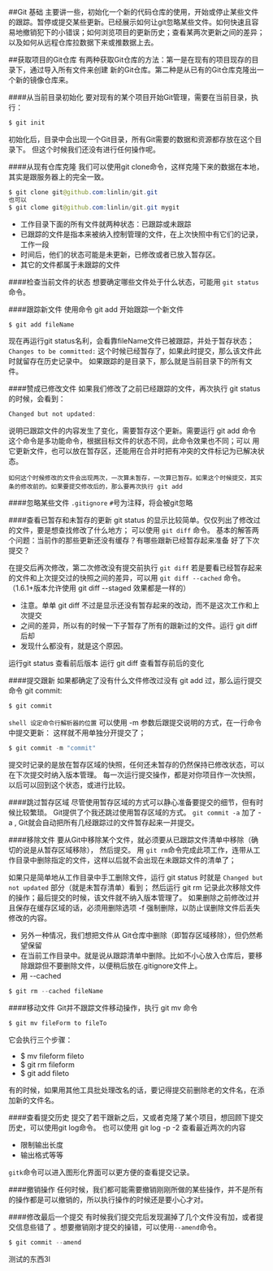 ##Git 基础
主要讲一些，初始化一个新的代码仓库的使用，开始或停止某些文件的跟踪。暂停或提交某些更新。已经展示如何让git忽略某些文件。如何快速且容易地撤销犯下的小错误；如何浏览项目的更新历史；查看某两次更新之间的差异；以及如何从远程仓库拉数据下来或推数据上去。

##获取项目的Git仓库
有两种获取Git仓库的方法：第一是在现有的项目现存的目录下，通过导入所有文件来创建
新的Git仓库。第二种是从已有的Git仓库克隆出一个新的镜像仓库来。

####从当前目录初始化
要对现有的某个项目开始Git管理，需要在当前目录，执行：
```java
$ git init
```
初始化后，目录中会出现一个Git目录，所有Git需要的数据和资源都存放在这个目录下。
但这个时候我们还没有进行任何操作呢。

####从现有仓库克隆
我们可以使用git clone命令，这样克隆下来的数据在本地，其实是跟服务器上的完全一致。

```java
$ git clone git@github.com:linlin/git.git
也可以
$ git clome git@github.com:linlin/git.git mygit
```

* 工作目录下面的所有文件就两种状态：已跟踪或未跟踪
* 已跟踪的文件是指本来被纳入控制管理的文件，在上次快照中有它们的记录，工作一段
* 时间后，他们的状态可能是未更新，已修改或者已放入暂存区。
* 其它的文件都属于未跟踪的文件


####检查当前文件的状态
想要确定哪些文件处于什么状态，可能用 `git status` 命令。


####跟踪新文件
使用命令 git add 开始跟踪一个新文件
```java
$ git add fileName
```
现在再运行git status名利，会看靠fileName文件已被跟踪，并处于暂存状态；
`Changes to be committed:`
这个时候已经暂存了，如果此时提交，那么该文件此时就留存在历史记录中。
如果跟踪的是目录下，那么就是当前目录下的所有文件。

####赞成已修改文件
如果我们修改了之前已经跟踪的文件，再次执行 git status 的时候，会看到：
```java
Changed but not updated:
```
说明已跟踪文件的内容发生了变化，需要暂存这个更新。需要运行 git add 命令
这个命令是多功能命令，根据目标文件的状态不同，此命令效果也不同；可以
用它更新文件，也可以放在暂存区，还能用在合并时把有冲突的文件标记为已解决状态。

`如何这个时候修改的文件会出现两次，一次算未暂存，一次算已暂存。如果这个时候提交，其实条的修改前的。如果要提交修改后的，那么要再次执行 git add`

####忽略某些文件
`.gitignore`
`#`号为注释，将会被git忽略

####查看已暂存和未暂存的更新
git status 的显示比较简单。仅仅列出了修改过的文件，要是想查找修改了什么地方；
可以使用 `git diff` 命令。
基本的解答两个问题：当前作的那些更新还没有缓存？有哪些跟新已经暂存起来准备
好了下次提交？

在提交后再次修改，第二次修改没有提交前执行 `git diff` 
若是要看已经暂存起来的文件和上次提交过的快照之间的差异，可以用 `git diff --cached`
命令。（1.6.1+版本允许使用 git diff --staged 效果都是一样的）

* 注意。单单 git diff 不过是显示还没有暂存起来的改动，而不是这次工作和上次提交
* 之间的差异，所以有的时候一下子暂存了所有的跟新过的文件。运行 git diff 后却
* 发现什么都没有，就是这个原因。

运行git status 查看前后版本
运行 git diff 查看暂存前后的变化

####提交跟新
如果都确定了没有什么文件修改过没有 git add 过，那么运行提交命令 git commit:
```java
$ git commit
```
`shell 设定命令行解析器的位置`
可以使用 -m 参数后跟提交说明的方式，在一行命令中提交更新：
这样就不用单独分开提交了；
```java
$ git commit -m "commit"
```
提交时记录的是放在暂存区域的快照，任何还未暂存的仍然保持已修改状态，可以在下次提交时纳入版本管理。
每一次运行提交操作，都是对你项目作一次快照，以后可以回到这个状态，或进行比较。

####跳过暂存区域
尽管使用暂存区域的方式可以静心准备要提交的细节，但有时候比较繁琐。
Git提供了个我还跳过使用暂存区域的方式。
`git commit -a` 加了 -a , Git就会自动把所有几经跟踪过的文件暂存起来一并提交。

####移除文件
要从Git中移除某个文件，就必须要从已跟踪文件清单中移除（确切的说是从暂存区域移除），
然后提交。 用  `git rm`命令完成此项工作，连带从工作目录中删除指定的文件，这样以后就不会出现在未跟踪文件的清单了；

如果只是简单地从工作目录中手工删除文件，运行 git status 时就是
`Changed but not updated` 部分（就是未暂存清单）看到；
然后运行 git rm 记录此次移除文件的操作；最后提交的时候，该文件就不纳入版本管理了。
如果删除之前修改过并且保存在缓存区域的话，必须用删除选项 -f 强制删除，以防止误删除文件后丢失修改的内容。

* 另外一种情况，我们想把文件从 Git仓库中删除（即暂存区域移除），但仍然希望保留
* 在当前工作目录中。就是说从跟踪清单中删除。比如不小心放入仓库后，要移除跟踪但不要删除文件，以便稍后放在.gitignore文件上。
* 用 --cached

```java
$ git rm --cached fileName
```

####移动文件
Git并不跟踪文件移动操作，执行 git mv 命令
```java
$ git mv fileForm to fileTo
```
它会执行三个步骤：
* $ mv fileform fileto
* $ git rm fileform
* $ git add fileto

有的时候，如果用其他工具批处理改名的话，要记得提交前删除老的文件名，在添加新的文件名。

####查看提交历史
提交了若干跟新之后，又或者克隆了某个项目，想回顾下提交历史，可以使用git log命令。
也可以使用 git log -p -2 查看最近两次的内容

* 限制输出长度
* 输出格式等等


`gitk`命令可以进入图形化界面可以更方便的查看提交记录。

####撤销操作
任何时候，我们都可能需要撤销刚刚所做的某些操作，并不是所有的操作都是可以撤销的，所以执行操作的时候还是要小心才对。

####修改最后一个提交
有时候我们提交完后发现漏掉了几个文件没有加，或者提交信息些错了
。想要撤销刚才提交的操错，可以使用`--amend`命令。
```java
$ git commit --amend 
```
测试的东西3l
